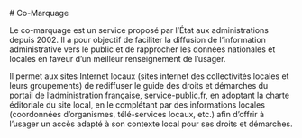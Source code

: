 # Co-Marquage

Le co-marquage est un service proposé par l’État aux administrations depuis 2002. Il a pour objectif de faciliter la diffusion de l’information administrative vers le public et de rapprocher les données nationales et locales en faveur d’un meilleur renseignement de l’usager.

Il permet aux sites Internet locaux (sites internet des collectivités locales et leurs groupements) de rediffuser le guide des droits et démarches du portail de l’administration française, service-public.fr, en adoptant la charte éditoriale du site local, en le complétant par des informations locales (coordonnées d’organismes, télé-services locaux, etc.) afin d’offrir à l’usager un accès adapté à son contexte local pour ses droits et démarches.



